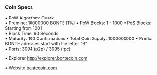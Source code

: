 ### Coin Specs

• PoW Algorithm: Quark  
• Premine: 10000000 BONTE (1%)
• PoW Blocks: 1 - 1000
• PoS Blocks: Starting from 1001  
• Block Time: 60 Seconds    
• Maturity: 100 Confirmations 
• Total Coin Supply: 1000000000 
• Prefix: BONTE adresses start with the letter "B"  
• Ports: 3094 (p2p) / 3095 (rpc)

• Explorer http://explorer.bontecoin.com

• Website [bontecoin.com](http://www.bontecoin.com)
